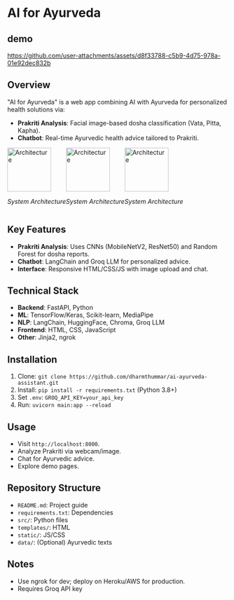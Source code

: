 # AI for Ayurveda

## demo






https://github.com/user-attachments/assets/d8f33788-c5b9-4d75-978a-01e92dec832b





## Overview
"AI for Ayurveda" is a web app combining AI with Ayurveda for personalized health solutions via:
- **Prakriti Analysis**: Facial image-based dosha classification (Vata, Pitta, Kapha).
- **Chatbot**: Real-time Ayurvedic health advice tailored to Prakriti.

<div style="display: flex; align-items: center;">
  <div>
    <img src="https://github.com/user-attachments/assets/9228dfc8-ea42-4204-8136-fd52bbb70d5d" alt="Architecture" width="100" height="100">
    <p style="text-align: center;"><em>System Architecture</em></p>
  </div>
  <div>
    <img src="https://github.com/user-attachments/assets/9228dfc8-ea42-4204-8136-fd52bbb70d5d" alt="Architecture" width="100" height="100">
    <p style="text-align: center;"><em>System Architecture</em></p>
  </div>
  <div>
    <img src="https://github.com/user-attachments/assets/9228dfc8-ea42-4204-8136-fd52bbb70d5d" alt="Architecture" width="100" height="100">
    <p style="text-align: center;"><em>System Architecture</em></p>
  </div>
</div>

## Key Features

- **Prakriti Analysis**: Uses CNNs (MobileNetV2, ResNet50) and Random Forest for dosha reports.
- **Chatbot**: LangChain and Groq LLM for personalized advice.
- **Interface**: Responsive HTML/CSS/JS with image upload and chat.

## Technical Stack
- **Backend**: FastAPI, Python
- **ML**: TensorFlow/Keras, Scikit-learn, MediaPipe
- **NLP**: LangChain, HuggingFace, Chroma, Groq LLM
- **Frontend**: HTML, CSS, JavaScript
- **Other**: Jinja2, ngrok

## Installation
1. Clone: `git clone https://github.com/dharmthummar/ai-ayurveda-assistant.git`
2. Install: `pip install -r requirements.txt` (Python 3.8+)
3. Set `.env`: `GROQ_API_KEY=your_api_key`
4. Run: `uvicorn main:app --reload`

## Usage
- Visit `http://localhost:8000`.
- Analyze Prakriti via webcam/image.
- Chat for Ayurvedic advice.
- Explore demo pages.

## Repository Structure
- `README.md`: Project guide
- `requirements.txt`: Dependencies
- `src/`: Python files
- `templates/`: HTML
- `static/`: JS/CSS
- `data/`: (Optional) Ayurvedic texts

## Notes
- Use ngrok for dev; deploy on Heroku/AWS for production.
- Requires Groq API key

